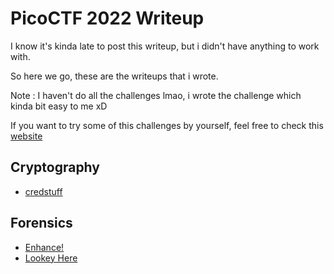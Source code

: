 # PicoCTF 2022 Writeup  

I know it's kinda late to post this writeup, but i didn't have anything to work with.

So here we go, these are the writeups that i wrote.

Note : I haven't do all the challenges lmao, i wrote the challenge which kinda bit easy to me xD

If you want to try some of this challenges by yourself, feel free to check this [website](https://play.picoctf.org/practice) 

## Cryptography

- [credstuff](https://github.com/AlfianReno/CTF-Writeup/tree/master/PicoCTF%202022/Cryptography/credstuff)
## Forensics

- [Enhance!](https://github.com/AlfianReno/CTF-Writeup/tree/master/PicoCTF%202022/Forensics/Enhance!)
- [Lookey Here](https://github.com/AlfianReno/CTF-Writeup/tree/master/PicoCTF%202022/Forensics/Lookey_Here)



